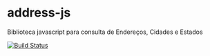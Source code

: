 address-js
===========

Biblioteca javascript para consulta de Endereços, Cidades e Estados 

[![Build Status](https://secure.travis-ci.org/nfeio/address-js.png?branch=master)](https://travis-ci.org/nfeio/address-js.svg)
